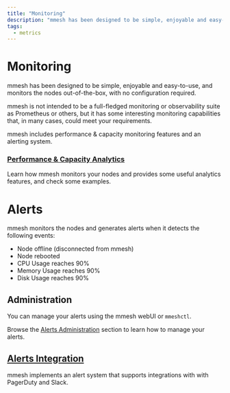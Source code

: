 ```yaml
---
title: "Monitoring"
description: "mmesh has been designed to be simple, enjoyable and easy-to-use, and monitors the nodes out-of-the-box, with no configuration required."
tags:
  - metrics
---
```


# Monitoring

mmesh has been designed to be simple, enjoyable and easy-to-use, and monitors the nodes out-of-the-box, with no configuration required.

mmesh is not intended to be a full-fledged monitoring or observability suite as Prometheus or others, but it has some interesting monitoring capabilities that, in many cases, could meet your requirements.

mmesh includes performance & capacity monitoring features and an alerting system.

### [Performance & Capacity Analytics](/docs/platform/monitoring/analytics/)

Learn how mmesh monitors your nodes and provides some useful analytics features, and check some examples.

# Alerts

mmesh monitors the nodes and generates alerts when it detects the following events:

- Node offline (disconnected from mmesh)
- Node rebooted
- CPU Usage reaches 90%
- Memory Usage reaches 90%
- Disk Usage reaches 90%

## Administration

You can manage your alerts using the mmesh webUI or `mmeshctl`.

Browse the [Alerts Administration](/docs/platform/administration/alerts/) section
to learn how to manage your alerts.


## [Alerts Integration](/docs/platform/monitoring/alerts/)

mmesh implements an alert system that supports integrations with with PagerDuty and Slack.
